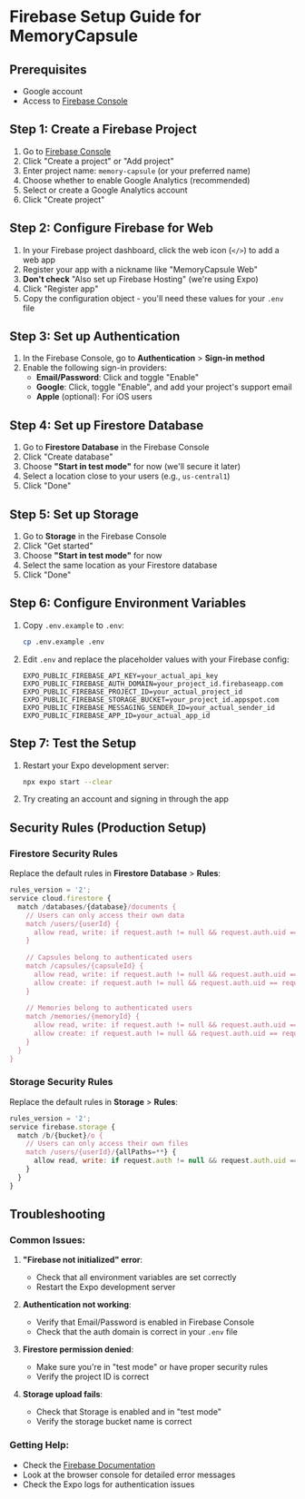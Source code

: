 # Firebase Setup Guide for MemoryCapsule

## Prerequisites
- Google account
- Access to [Firebase Console](https://console.firebase.google.com/)

## Step 1: Create a Firebase Project

1. Go to [Firebase Console](https://console.firebase.google.com/)
2. Click "Create a project" or "Add project"
3. Enter project name: `memory-capsule` (or your preferred name)
4. Choose whether to enable Google Analytics (recommended)
5. Select or create a Google Analytics account
6. Click "Create project"

## Step 2: Configure Firebase for Web

1. In your Firebase project dashboard, click the web icon (`</>`) to add a web app
2. Register your app with a nickname like "MemoryCapsule Web"
3. **Don't check** "Also set up Firebase Hosting" (we're using Expo)
4. Click "Register app"
5. Copy the configuration object - you'll need these values for your `.env` file

## Step 3: Set up Authentication

1. In the Firebase Console, go to **Authentication** > **Sign-in method**
2. Enable the following sign-in providers:
   - **Email/Password**: Click and toggle "Enable"
   - **Google**: Click, toggle "Enable", and add your project's support email
   - **Apple** (optional): For iOS users

## Step 4: Set up Firestore Database

1. Go to **Firestore Database** in the Firebase Console
2. Click "Create database"
3. Choose **"Start in test mode"** for now (we'll secure it later)
4. Select a location close to your users (e.g., `us-central1`)
5. Click "Done"

## Step 5: Set up Storage

1. Go to **Storage** in the Firebase Console
2. Click "Get started"
3. Choose **"Start in test mode"** for now
4. Select the same location as your Firestore database
5. Click "Done"

## Step 6: Configure Environment Variables

1. Copy `.env.example` to `.env`:
   ```bash
   cp .env.example .env
   ```

2. Edit `.env` and replace the placeholder values with your Firebase config:
   ```
   EXPO_PUBLIC_FIREBASE_API_KEY=your_actual_api_key
   EXPO_PUBLIC_FIREBASE_AUTH_DOMAIN=your_project_id.firebaseapp.com
   EXPO_PUBLIC_FIREBASE_PROJECT_ID=your_actual_project_id
   EXPO_PUBLIC_FIREBASE_STORAGE_BUCKET=your_project_id.appspot.com
   EXPO_PUBLIC_FIREBASE_MESSAGING_SENDER_ID=your_actual_sender_id
   EXPO_PUBLIC_FIREBASE_APP_ID=your_actual_app_id
   ```

## Step 7: Test the Setup

1. Restart your Expo development server:
   ```bash
   npx expo start --clear
   ```

2. Try creating an account and signing in through the app

## Security Rules (Production Setup)

### Firestore Security Rules
Replace the default rules in **Firestore Database** > **Rules**:

```javascript
rules_version = '2';
service cloud.firestore {
  match /databases/{database}/documents {
    // Users can only access their own data
    match /users/{userId} {
      allow read, write: if request.auth != null && request.auth.uid == userId;
    }
    
    // Capsules belong to authenticated users
    match /capsules/{capsuleId} {
      allow read, write: if request.auth != null && request.auth.uid == resource.data.userId;
      allow create: if request.auth != null && request.auth.uid == request.resource.data.userId;
    }
    
    // Memories belong to authenticated users
    match /memories/{memoryId} {
      allow read, write: if request.auth != null && request.auth.uid == resource.data.userId;
      allow create: if request.auth != null && request.auth.uid == request.resource.data.userId;
    }
  }
}
```

### Storage Security Rules
Replace the default rules in **Storage** > **Rules**:

```javascript
rules_version = '2';
service firebase.storage {
  match /b/{bucket}/o {
    // Users can only access their own files
    match /users/{userId}/{allPaths=**} {
      allow read, write: if request.auth != null && request.auth.uid == userId;
    }
  }
}
```

## Troubleshooting

### Common Issues:

1. **"Firebase not initialized" error**:
   - Check that all environment variables are set correctly
   - Restart the Expo development server

2. **Authentication not working**:
   - Verify that Email/Password is enabled in Firebase Console
   - Check that the auth domain is correct in your `.env` file

3. **Firestore permission denied**:
   - Make sure you're in "test mode" or have proper security rules
   - Verify the project ID is correct

4. **Storage upload fails**:
   - Check that Storage is enabled and in "test mode"
   - Verify the storage bucket name is correct

### Getting Help:
- Check the [Firebase Documentation](https://firebase.google.com/docs)
- Look at the browser console for detailed error messages
- Check the Expo logs for authentication issues
